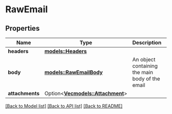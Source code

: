 # RawEmail

## Properties

Name | Type | Description | Notes
------------ | ------------- | ------------- | -------------
**headers** | [**models::Headers**](Headers.md) |  | 
**body** | [**models::RawEmailBody**](_RawEmailBody.md) | An object containing the main body of the email | 
**attachments** | Option<[**Vec<models::Attachment>**](Attachment.md)> |  | [optional]

[[Back to Model list]](../README.md#documentation-for-models) [[Back to API list]](../README.md#documentation-for-api-endpoints) [[Back to README]](../README.md)


